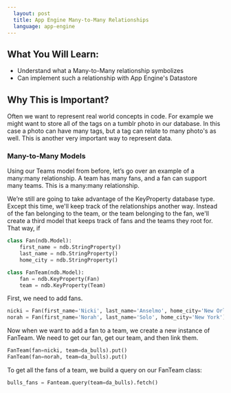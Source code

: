 ```yaml
---
  layout: post
  title: App Engine Many-to-Many Relationships
  language: app-engine
---
```


##  What You Will Learn:

+ Understand what a Many-to-Many relationship symbolizes
+ Can implement such a relationship with App Engine's Datastore

##  Why This is Important?

Often we want to represent real world concepts in code. For example we might want to store all of the tags on a tumblr photo in our database. In this case a photo can have many tags, but a tag can relate to many photo's as well. This is another very important way to represent data.

###  Many-to-Many Models

Using our Teams model from before, let’s go over an example of a many:many relationship. A team has many fans, and a fan can support many teams. This is a many:many relationship.

We’re still are going to take advantage of the KeyProperty database type. Except this time, we'll keep track of the relationships another way. Instead of the fan belonging to the team, or the team belonging to the fan, we'll create a third model that keeps track of fans and the teams they root for. That way, if

```python
class Fan(ndb.Model):
    first_name = ndb.StringProperty()
    last_name = ndb.StringProperty()
    home_city = ndb.StringProperty()

class FanTeam(ndb.Model):
    fan = ndb.KeyProperty(Fan)
    team = ndb.KeyProperty(Team)
```

First, we need to add fans.

```python
nicki = Fan(first_name='Nicki', last_name='Anselmo', home_city='New Orleans').put()
norah = Fan(first_name='Norah', last_name='Solo', home_city='New York').put()
```

Now when we want to add a fan to a team, we create a new instance of FanTeam. We need to get our fan, get our team, and then link them.

```python
FanTeam(fan=nicki, team=da_bulls).put()
FanTeam(fan=norah, team=da_bulls).put()
```

To get all the fans of a team, we build a query on our FanTeam class:

```python
bulls_fans = Fanteam.query(team=da_bulls).fetch()
```
